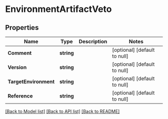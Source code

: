# EnvironmentArtifactVeto

## Properties
Name | Type | Description | Notes
------------ | ------------- | ------------- | -------------
**Comment** | **string** |  | [optional] [default to null]
**Version** | **string** |  | [optional] [default to null]
**TargetEnvironment** | **string** |  | [optional] [default to null]
**Reference** | **string** |  | [optional] [default to null]

[[Back to Model list]](../README.md#documentation-for-models) [[Back to API list]](../README.md#documentation-for-api-endpoints) [[Back to README]](../README.md)



